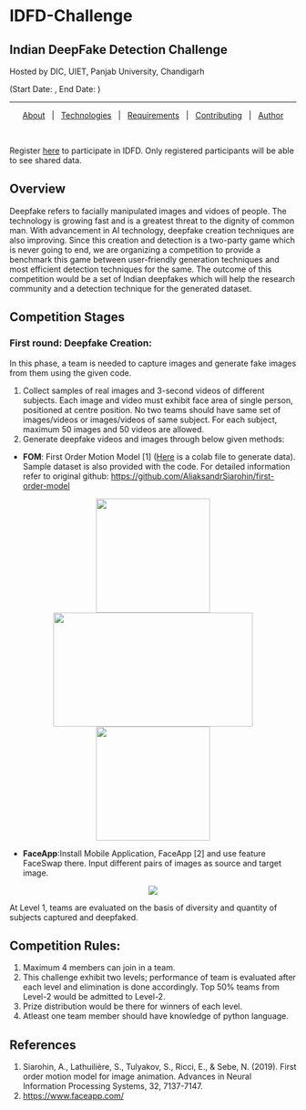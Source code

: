 # IDFD-Challenge
## Indian DeepFake Detection Challenge 
Hosted by DIC, UIET, Panjab University, Chandigarh

(Start Date:           , End Date:      )

<hr>

<p align="center">
  <a href="#Overview">About</a> &#xa0; | &#xa0; 
  <a href="#rocket-technologies">Technologies</a> &#xa0; | &#xa0;
  <a href="#white_check_mark-requirements">Requirements</a> &#xa0; | &#xa0;
  <a href="#man_office_worker-contributing">Contributing</a> &#xa0; | &#xa0;
  <a href="https://github.com/muskaan712" target="_blank">Author</a>
</p>

<br>

Register [here](https://docs.google.com/forms/d/e/1FAIpQLSehAgpQJntM2EkUVoOtHEjkH6yKVr389HrKJWToTIYNH5lrBw/viewform?usp=sf_link) to participate in IDFD. Only registered participants will be able to see shared data.


## Overview
Deepfake refers to facially manipulated images and vidoes of people. The technology is growing fast and is a greatest threat to the dignity of common man. With advancement in AI technology, deepfake creation techniques are also improving. Since this creation and detection is a two-party game which is never going to end, we are organizing a competition to provide a benchmark this game between user-friendly generation techniques and most efficient detection techniques for the same. The outcome of this competition would be a set of Indian deepfakes which will help the research community and a detection technique for the generated dataset.

## Competition Stages

### First round: Deepfake Creation:
In this phase, a team is needed to capture images and generate fake images from them using the given code. 
1. Collect samples of real images and 3-second videos of different subjects. Each image and video must exhibit face area of single person, positioned at centre position. No two teams should have same set of images/videos or images/videos of same subject. For each subject, maximum 50 images and 50 videos are allowed. 
2. Generate deepfake videos and images through below given methods: 
- **FOM**: First Order Motion Model [1] ([Here](https://colab.research.google.com/drive/1cniN2Tm9yqmZE6XfDtMzLVSouY1e7S7e?usp=sharing) is a colab file to generate data). Sample dataset is also provided with the code. For detailed information refer to original github: https://github.com/AliaksandrSiarohin/first-order-model

<p align="center">
<img src = "https://user-images.githubusercontent.com/54838730/147690041-869fd427-2826-4c6b-9d45-1717c6fde1db.gif" width="200" height="200"/> <img src= "https://user-images.githubusercontent.com/54838730/147691508-3937a775-e4c9-4b41-b691-09ba404b3282.png" width="350" height="200"/> <img src="https://user-images.githubusercontent.com/54838730/147690060-ca5c4822-d2af-4e11-a844-b0ce933360d9.gif" width="200" height="200"/>
</p>
   
 - **FaceApp**:Install Mobile Application, FaceApp [2] and use feature FaceSwap there. Input different pairs of images as source and target image.

<p align="center">
  <img src="https://user-images.githubusercontent.com/54838730/147633573-414c347f-aca4-4335-97a9-c66e75226795.png" />
</p>

At Level 1, teams are evaluated on the basis of diversity and quantity of subjects captured and deepfaked.

<!-- ### Second round: Deepfake Detection:
In this phase, selected teams from first round would have to train existing deep learning models such as ResNet, XceptionNet on data generated in first round. A sample kernel is provided [here](https://colab.research.google.com/drive/1gvWIA3YrpmQlOmCSDabMVcScM_nMAQWz?usp=sharing). A team can also create a new detection mechanism. Detailed steps are given as follows:
1. From each video generated in FOM and originally captured ones, extract maximum of 5 frames.
2. Generate two sets 
   - **Dataset 1:** FOM + Real image dataset
   - **Dataset 2:** FaceApp + Real image dataset 
3. Crop out the facial part from each image of both datasets using MTCNN classifier.
4. Try every model with both datasets separately. Select the model and respective parameters that work well for both datasets separately.  
5. Share the best trained models with final notebooks that contain results. We will test the trained model on private test set. Winner is selected based on the results on private test set. -->

## Competition Rules:
1. Maximum 4 members can join in a team. 
2. This challenge exhibit two levels; performance of team is evaluated after each level and elimination is done accordingly. Top 50% teams from Level-2 would be admitted to Level-2. 
3. Prize distribution would be there for winners of each level.
4. Atleast one team member should have knowledge of python language.


## References
1. Siarohin, A., Lathuilière, S., Tulyakov, S., Ricci, E., & Sebe, N. (2019). First order motion model for image animation. Advances in Neural Information Processing Systems, 32, 7137-7147.
2. https://www.faceapp.com/
